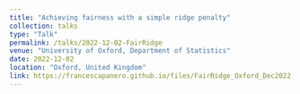 ```yaml
---
title: "Achieving fairness with a simple ridge penalty"
collection: talks
type: "Talk"
permalink: /talks/2022-12-02-FairRidge
venue: "University of Oxford, Department of Statistics"
date: 2022-12-02
location: "Oxford, United Kingdom"
link: https://francescapanero.github.io/files/FairRidge_Oxford_Dec2022.pdf
---
```


